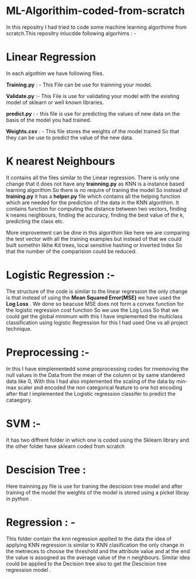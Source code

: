 # ML-Algorithim-coded-from-scratch

In this repositry I had tried to code some machine learning algorthime from scratch.This repositry inlucdde following algorhims : - 

# Linear Regression 



In each algothim we have following files. 

**Training.py** : - This File can be use for trainning your model.

**Validate.py** :- This File is use for validating your model with the existing model of sklearn or well known libraries. 

**predict.py** : - this file is use for predicting the values of new data on the basis of the model you had trained. 

**Weights.csv** : - This file stores the weights of the model trained So that they can be use to predict the value of the new data. 


# K nearest Neighbours  

It contains all the files similar to the Linear regression. There is only one change that it does not have any **trainning.py** as KNN is a instance based learning algorithim So there is no require of traning the model So instead of **training.py** it has a  **helper.py** file which contains all the helping function which are needed for the prediction of the data in the KNN algorithim. It contains function for computing the distance between two vectors, finding k neares neighbours, finding the accuracy, finding the best value of the k, predicting the class etc. 

More improvement can be dine in this algorithim like here we are comparing the test vector with all the training examples but instead of that we could built somethin likhe Kd trees, local sensitive hashing or Inverted Index So that the number of the comparision could be reduced. 


#  Logistic Regression :- 

The structure of the code is similar to the linear regression the only change is that instead of using the **Mean Squared Error(MSE)** we have used the **Log Loss** . We done so beacuse MSE does not form a convex function for the logistic regression cost function So we use the Log Loss So that we could get the global minimum with this I have implemented the multiclass classification using logistic Regression for this I had used One vs all project technique.


# Preprocessing :- 
In this I have eimplementedd some preprocessing codes for rmemoving the null values in the Data from the mean of the column or by same standered data like 0, With this I had also implemented the scaling of the data by min-max scaler and encoded the non categorical feature to one hot encoding after that I implemented the Logistic regression classifer to predict the cataegory.

#  SVM :- 
It has two diffrent folder in which one is coded using the Sklearn library and the other folder have sklearn coded from scratch 

#  Descision Tree : 

Here trainning.py file is use for traning the descision tree model and after training of the model the weights of the model is stored using a pickel libray in python . 


# Regression : - 

This folder contain the knn regression applied to the data the idea of applying KNN regression is similar to KNN clasification the only change in the metrieces to choose the threshold and the attribute value and at the end the value is assogned as the average value of the n neighbours. Similar idea could be applied to the Decision tree also to get the Descision tree regression model .

